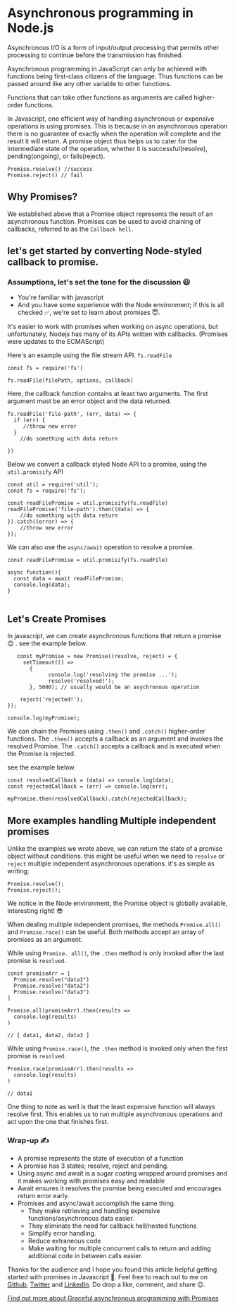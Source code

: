 # Asynchronous programming in Node.js


Asynchronous I/O is a form of input/output processing that permits other processing to continue before the transmission has finished.

Asynchronous programming in JavaScript can only be achieved with functions being first-class citizens of the language. Thus functions can be passed around like any other variable to other functions. 
> 
Functions that can take other functions as arguments are called higher-order functions.

In Javascript, one efficient way of handling asynchronous or expensive operations is using promises. This is because in an asynchronous operation there is no guarantee of exactly when the operation will complete and the result it will return. 
A promise object thus helps us to cater for the intermediate state of the operation, whether it is successful(resolve), pending(ongoing), or fails(reject).

```
Promise.resolve() //success
Promise.reject() // fail
``` 


## Why Promises?
We established above that a Promise object represents the result of an asynchronous function. Promises can be used to avoid chaining of callbacks, referred to as the  `Callback hell`.

## let's get started by converting Node-styled callback to promise.

### Assumptions, let's set the tone for the discussion 😃
- You're familiar with javascript
- And you have some experience with the Node environment; if this is all checked ✅, we're set to learn about promises 😇.

It's easier to work with promises when working on async operations, but unfortunately, Nodejs has many of its APIs written with callbacks. (Promises were updates to the ECMAScript)

Here's an example using the file stream API. `fs.readFile`
```
const fs = require('fs') 

fs.readFile(filePath, options, callback)
``` 

Here, the callback function contains at least two arguments. The first argument must be an error object and the data returned.

```
fs.readFile('file-path', (err, data) => {
  if (err) {
     //throw new error
  } 
    //do something with data return
  
})
```
Below we convert a callback styled Node API to a promise, using the `util.promisify` API

```
const util = require('util');
const fs = require('fs');

const readFilePromise = util.promisify(fs.readFile)
readFilePromise('file-path').then((data) => {
    //do something with data return
}).catch((error) => {
    //throw new error
});

```
We can also use the `async/await` operation to resolve a promise. 


```
const readFilePromise = util.promisify(fs.readFile)

async function(){
  const data = await readFilePromise;
  console.log(data);
}


```
## Let's Create Promises 
In javascript, we can create asynchronous functions that return a promise 😊 . see the example below.

```
   const myPromise = new Promise((resolve, reject) = {
     setTimeout(() => 
       {
             console.log('resolving the promise ...');
             resolve('resolved!');
       }, 5000); // usually would be an asychronous operation

    reject('rejected!');
});

console.log(myPromise);

```

We can chain the Promises using `.then()` and `.catch()` higher-order functions. 
The `.then()` accepts a callback as an argument and invokes the resolved Promise. The `.catch()` accepts a callback and is executed when the Promise is rejected.

see the example below.

```
const resolvedCallback = (data) => console.log(data);
const rejectedCallback = (err) => console.log(err);

myPromise.then(resolvedCallback).catch(rejectedCallback);

```
## More examples handling Multiple independent promises
Unlike the examples we wrote above, we can return the state of a promise object without conditions. this might be useful when we need to `resolve` or `reject` multiple independent asynchronous operations. it's as simple as writing;

```
Promise.resolve();
Promise.reject();

```
We notice in the Node environment, the Promise object is globally available, interesting right! 😎

When dealing multiple independent promises, the methods `Promise.all()` and `Promise.race()` can be useful. Both methods accept an array of promises as an argument.

While using `Promise. all()`, the `.then` method is only invoked after the last promise is `resolved`.

```
const promiseArr = [
  Promise.resolve("data1")
  Promise.resolve("data2")
  Promise.resolve("data3")
]
```

```
Promise.all(promiseArr).then(results =>
  console.log(results)
)

// [ data1, data2, data3 ]
```
While using `Promise.race()`, the `.then` method is invoked only when the first promise is `resolved`.


```
Promise.race(promiseArr).then(results =>
  console.log(results)
)

// data1

```
One thing to note as well is that the least expensive function will always resolve first. 
 This enables us to run multiple asynchronous operations and act upon the one that finishes first.


### Wrap-up ✍️

- A promise represents the state of execution of a function
- A promise has 3 states; resolve, reject and pending. 
- Using async and await is a sugar coating wrapped around promises and it makes working with promises easy and readable
- Await ensures it resolves the promise being executed and encourages return error early.
- Promises and async/await accomplish the same thing. 
   - They make retrieving and handling expensive functions/asynchronous data easier.
   - They eliminate the need for callback hell/nested functions
   - Simplify error handling.
   - Reduce extraneous code
   - Make waiting for multiple concurrent calls to return and adding additional code in between calls easier.



Thanks for the audience and I hope you found this article helpful getting started with promises in Javascript 🤗. Feel free to reach out to me on  [Github](https://github.com/nextwebb), [Twitter](https://twitter.com/i_am_nextwebb) and [LinkedIn](https://www.linkedin.com/in/peterson-oaikhenah-102645144/).
Do drop a like, comment, and share 😌.

  [Find out more about Graceful asynchronous programming with Promises](https://developer.mozilla.org/en-US/docs/Learn/JavaScript/Asynchronous/Promises) 